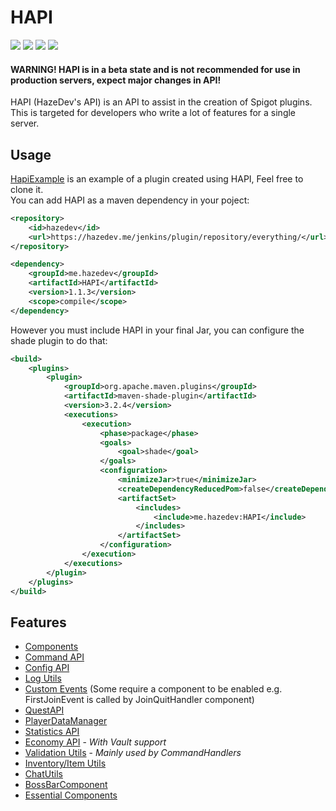 # HAPI
[<img src="https://img.shields.io/jenkins/build?jobUrl=https%3A%2F%2Fhazedev.me%2Fjenkins%2Fjob%2FHAPI%2F&label=build">](https://hazedev.me/jenkins/job/HAPI)
[<img src="https://img.shields.io/github/issues/haz8989/HAPI">](https://github.com/haz8989/HAPI/issues)
[<img src="https://img.shields.io/github/last-commit/haz8989/HAPI">](https://github.com/haz8989/HAPI/commits/master)
[<img src="https://img.shields.io/tokei/lines/github/haz8989/HAPI">](https://chrome.google.com/webstore/detail/github-gloc/kaodcnpebhdbpaeeemkiobcokcnegdki)
#### WARNING! HAPI is in a beta state and is not recommended for use in production servers, expect major changes in API!<br>
HAPI (HazeDev's API) is an API to assist in the creation of Spigot plugins.
This is targeted for developers who write a lot of features for a single server.
## Usage
[HapiExample](https://github.com/haz8989/HapiExample) is an example of a plugin created using HAPI, Feel free to clone it.<br>
You can add HAPI as a maven dependency in your poject:
```xml
<repository>
    <id>hazedev</id>
    <url>https://hazedev.me/jenkins/plugin/repository/everything/</url>
</repository>
```
```xml
<dependency>
    <groupId>me.hazedev</groupId>
    <artifactId>HAPI</artifactId>
    <version>1.1.3</version>
    <scope>compile</scope>
</dependency>
```
However you must include HAPI in your final Jar, you can configure the shade plugin to do that:
```xml
<build>
    <plugins>
        <plugin>
            <groupId>org.apache.maven.plugins</groupId>
            <artifactId>maven-shade-plugin</artifactId>
            <version>3.2.4</version>
            <executions>
                <execution>
                    <phase>package</phase>
                    <goals>
                        <goal>shade</goal>
                    </goals>
                    <configuration>
                        <minimizeJar>true</minimizeJar>
                        <createDependencyReducedPom>false</createDependencyReducedPom>
                        <artifactSet>
                            <includes>
                                <include>me.hazedev:HAPI</include>
                            </includes>
                        </artifactSet>
                    </configuration>
                </execution>
            </executions>
        </plugin>
    </plugins>
</build>
```
## Features
- [Components](src/main/java/me/hazedev/hapi/component)
- [Command API](src/main/java/me/hazedev/hapi/command)
- [Config API](src/main/java/me/hazedev/hapi/config)
- [Log Utils](src/main/java/me/hazedev/hapi/logging)
- [Custom Events](src/main/java/me/hazedev/hapi/event) (Some require a component to be enabled e.g. FirstJoinEvent is called by JoinQuitHandler component)
- [QuestAPI](src/main/java/me/hazedev/hapi/quest)
- [PlayerDataManager](src/main/java/me/hazedev/hapi/player/data)
- [Statistics API](src/main/java/me/hazedev/hapi/stats)
- [Economy API](src/main/java/me/hazedev/hapi/economy) - _With Vault support_
- [Validation Utils](src/main/java/me/hazedev/hapi/validation) - _Mainly used by CommandHandlers_
- [Inventory/Item Utils](src/main/java/me/hazedev/hapi/inventory)
- [ChatUtils](src/main/java/me/hazedev/hapi/chat)
- [BossBarComponent](src/main/java/me/hazedev/hapi/bossbar)
- [Essential Components](src/main/java/me/hazedev/hapi/essentials)
